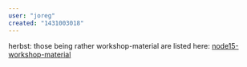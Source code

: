 ```yaml
---
user: "joreg"
created: "1431003018"
---
```


herbst: those being rather workshop-material are listed here: [node15-workshop-material](/blog/2015/node15-workshop-material)
